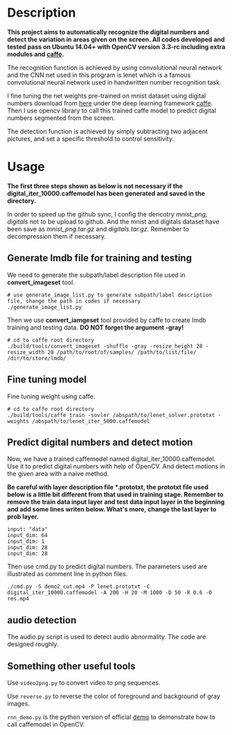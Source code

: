 # Description
**This project aims to automatically recognize the digital numbers and detect the variation in areas given on the screen. All codes developed and tested pass on Ubuntu 14.04+ with OpenCV version 3.3-rc including extra modules and [caffe](https://github.com/BVLC/caffe).**

The recognition function is achieved by using convolutional neural network and the CNN net used in this program is lenet which is a famous convolutional neural network used in handwritten number recognition task. 

I fine tuning the net weights pre-trained on mnist dataset using digital numbers download from [here](https://github.com/liuruoze/EasyPR) under the deep learning framework [caffe](https://github.com/BVLC/caffe). Then I use opencv library to call this trained caffe model to predict digital numbers segmented from the screen.

The detection function is achieved by simply subtracting two adjacent pictures, and set a specific threshold to control sensitivity. 

# Usage
**The first three steps shown as below is not necessary if the digital_iter_10000.caffemodel has been generated and saved in the directory.**

In order to speed up the github sync, I config the dericotry *mnist_png, digitals* not to be upload to github. And the mnist and digitals dataset have been save as *mnist_png.tar.gz* and *digitals.tar.gz*. Remember to decompression them if necessary.
## Generate lmdb file for training and testing
We need to generate the subpath/label description file used in **convert_imageset** tool.
```
# use generate_image_list.py to generate subpath/label description file, change the path in codes if necessary
./generate_image_list.py 
```

Then we use **convert_iamgeset** tool provided by caffe to create lmdb training and testing data. **DO NOT forget the argument -gray!**
```
# cd to caffe root directory
./build/tools/convert_imageset -shuffle -gray -resize_height 28 -resize_width 28 /path/to/root/of/samples/ /path/to/list/file/ /dir/to/store/lmdb/
```

## Fine tuning model
Fine tuning weight using caffe.
```
# cd to caffe root directory
./build/tools/caffe train -sovler /abspath/to/lenet_solver.prototxt -weights /abspath/to/lenet_iter_5000.caffemodel
```

## Predict digital numbers and detect motion
Now, we have a trained caffemodel named digital_iter_10000.caffemodel. Use it to predict digital numbers with help of OpenCV. And detect motions in the given area with a naive method.

**Be careful with layer description file \*.prototxt, the prototxt file used below is a little bit different from that used in training stage. Remember to remove the train data input layer and test data input layer in the beginning and add some lines writen below. What's more, change the last layer to prob layer.**
```
input: "data"
input_dim: 64
input_dim: 1
input_dim: 28
input_dim: 28
```

Then use cmd.py to predict digital numbers. The parameters used are illustrated as comment line in python files.
```
./cmd.py -S demo2_cut.mp4 -P lenet.prototxt -C digital_iter_10000.caffemodel -A 200 -H 20 -M 1000 -D 50 -R 0.6 -O res.mp4
```

## audio detection
The audio.py script is used to detect audio abnormality. The code are designed roughly.

## Something other useful tools
Use `video2png.py` to convert video to png sequences.

Use `reverse.py` to reverse the color of foreground and background of gray images.

`rnn_demo.py` is the python version of official [demo](http://docs.opencv.org/trunk/d5/de7/tutorial_dnn_googlenet.html) to demonstrate how to call caffemodel in OpenCV.




